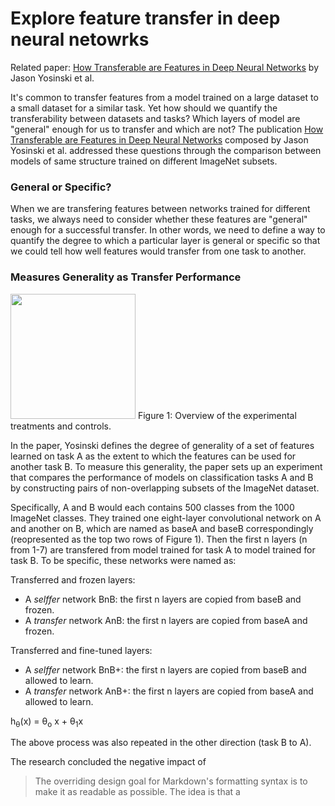 # Explore feature transfer in deep neural netowrks

Related paper: [How Transferable are Features in Deep Neural Networks][Paper Link] by Jason Yosinski et al.

It's common to transfer features from a model trained on a large dataset to a small dataset for a similar task. Yet how should we quantify the transferability between datasets and tasks? Which layers of model are "general" enough for us to transfer and which are not? The publication [How Transferable are Features in Deep Neural Networks][Paper Link] composed by Jason Yosinski et al. addressed these questions through the comparison between models of same structure trained on different ImageNet subsets.

### General or Specific?
When we are transfering features between networks trained for different tasks, we always need to consider whether these features are "general" enough for a successful transfer. In other words, we need to define a way to quantify the degree to which a particular layer is general or specific so that we could tell how well features would transfer from one task to another.
 
### Measures Generality as Transfer Performance

<img src="/images/Figure1.png" width="200"/>
Figure 1: Overview of the experimental treatments and controls.

In the paper, Yosinski defines the degree of generality of a set of features learned on task A as the extent to which the features can be used for another task B. To measure this generality, the paper sets up an experiment that compares the performance of models on classification tasks A and B by constructing pairs of non-overlapping subsets of the ImageNet dataset.

Specifically, A and B would each contains 500 classes from the 1000 ImageNet classes. They trained one eight-layer convolutional network on A and another on B, which are named as baseA and baseB correspondingly (reopresented as the top two rows of Figure 1). Then the first n layers (n from 1-7) are transfered from model trained for task A to model trained for task B. To be specific, these networks were named as:

Transferred and frozen layers:
- A *selffer* network BnB: the first n layers are copied from baseB and frozen. 
- A *transfer* network AnB: the first n layers are copied from baseA and frozen.

Transferred and fine-tuned layers:
- A *selffer* network BnB+: the first n layers are copied from baseB and allowed to learn. 
- A *transfer* network AnB+: the first n layers are copied from baseA and allowed to learn.

h<sub>&theta;</sub>(x) = &theta;<sub>o</sub> x + &theta;<sub>1</sub>x

The above process was also repeated in the other direction (task B to A).


The research concluded the negative impact of 
> The overriding design goal for Markdown's
> formatting syntax is to make it as readable
> as possible. The idea is that a



   [Paper Link]: <https://papers.nips.cc/paper/5347-how-transferable-are-features-in-deep-neural-networks.pdf>

